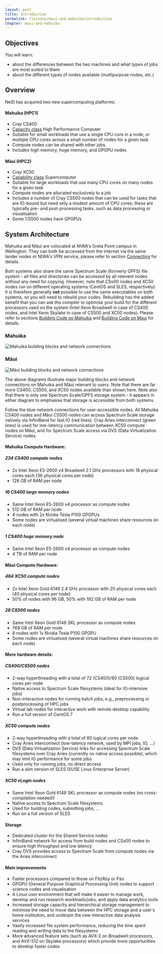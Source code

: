 ```yaml
---
layout: post
title: Introduction
permalink: /lessons/maui-and-mahuika/introduction
chapter: maui-and-mahuika
---
```


## Objectives

You will learn:

* about the differences between the two machines and what types of jobs are most suited to them
* about the different types of nodes available (multipurpose nodes, etc.)


## Overview

NeSI has acquired two new supercomputing platforms:


#### Mahuika (HPC1)
* Cray CS400
* [Capacity class](https://en.wikipedia.org/wiki/Supercomputer#Capability_versus_capacity) High Performance Computer
* Suitable for small workloads that use a single CPU core in a node, or multiple CPU cores across a small number of nodes for a given task
* Compute nodes can be shared with other jobs.
* Includes high memory, huge memory, and GPGPU nodes

#### Māui (HPC2)
* Cray XC50
* [Capability class](https://en.wikipedia.org/wiki/Supercomputer#Capability_versus_capacity) Supercomputer
* Suitable for large workloads that use many CPU cores on many nodes for a given task
* Compute nodes are allocated exclusively to a job
* Includes a number of Cray CS500 nodes that can be used for tasks that are IO-bound but need only a modest amount of CPU cores; these are typically pre- and post-processing tasks, such as data processing or visualisation
* Some CS500 nodes have GPGPUs

## System Architecture

Mahuika and Māui are colocated at NIWA's Greta Point campus in Wellington. They can both be accessed from the internet via the same lander nodes or NIWA's VPN service, please refer to section [Connecting](03-connecting.md) for details.

Both systems also share the same Spectrum Scale (formerly GPFS) file system - all files and directories can be accessed by all relevent nodes without any need for copying. However, note that CSx00 nodes and XC50 nodes run on different operating systems (CentOS and SLES, respectively). It is therefore generally **not** possible to use the same executables on both systems, so you will need to rebuild your codes. Rebuilding has the added benefit that you can ask the compiler to optimise your build for the different processors used on the system (Intel Xeon Broadwell in case of CS400 nodes, and Intel Xeon Skylake in case of CS500 and XC50 nodes). Please refer to sections [Building Code on Mahuika](09-building-code-on-mahuika.md) and [Building Code on Maui](10-building-code-on-maui.md) for details.

### Mahuika
![](../../assets/img/Mahuika_Overview.png "Mahuika building blocks and network connections")

### Māui
![](../../assets/img/Maui_Overview.png "Māui building blocks and network connections")

The above diagrams illustrate major building blocks and network connections on Mahuika and Māui relevant to users. Note that there are far more CS400, CS500, and XC50 nodes available than shown here. Note also that there is only one Spectrum Scale/GPFS storage system - it appears in either diagram to emphasise that storage is accessible from both systems.

Follow the blue network connections for user-accessible nodes. All Mahuika CS400 nodes and Māui CS500 nodes can access Spectrum Scale storage natively via InfiniBand for fast IO (red lines). Cray Aries interconnect (green lines) is used for low-latency communication between XC50 compute nodes on Māui, and for Spectrum Scale access via DVS (Data Virtualization Service) nodes.

#### Mahuika Compute Hardware:
##### 234 CS400 compute nodes
* 2x Intel Xeon E5-2600 v4 Broadwell 2.1 GHz processors with 18 physical cores each (36 physical cores per node)
* 128 GB of RAM per node

##### 16 CS400 large memory nodes
* Same Intel Xeon E5-2600 v4 processor as compute nodes
* 512 GB of RAM per node
* 4 nodes with 2x Nvidia Tesla P100 GPGPUs
* Some nodes are virtualised (several virtual machines share resources on each node)

##### 1 CS400 huge memory node
* Same Intel Xeon E5-2600 v4 processor as compute nodes
* 4 TB of RAM per node

#### Māui Compute Hardware:
##### 464 XC50 compute nodes
* 2x Intel Xeon Gold 6148 2.4 GHz processor with 20 physical cores each (40 physical cores per node)
* 50% of nodes with 96 GB, 50% with 192 GB of RAM per node

##### 28 CS500 nodes
* Same Intel Xeon Gold 6148 SKL processor as compute nodes
* 768 GB of RAM per node
* 8 nodes with 1x Nvidia Tesla P100 GPGPU
* Some nodes are virtualised (several virtual machines share resources on each node)

#### More hardware details:
##### CS400/CS500 nodes
* 2-way hyperthreading with a total of 72 (CS400)/80 (CS500) logical cores per node
* Native access to Spectrum Scale filesystems (ideal for IO-intensive jobs)
* Non-interactive nodes for running batch jobs, e.g., preprocessing or postprocessing of HPC jobs
* Virtual lab nodes for interactive work with remote desktop capability
* Run a full version of CentOS 7

##### XC50 compute nodes
* 2-way hyperthreading with a total of 80 logical cores per node
* Cray Aries interconnect (low-latency network, used by MPI jobs, IO, ...)
* DVS (Data Virtualization Service) links for accessing Spectrum Scale filesystems over Cray Aries (currently no native access possible), which may limit IO performance for some jobs
* Used only for running jobs, no direct access
* Run a slim version of SLES (SUSE Linux Enterprise Server)

##### XC50 eLogin nodes
* Same Intel Xeon Gold 6148 SKL processor as compute nodes (no cross-compilation needed!)
* Native access to Spectrum Scale filesystems
* Used for building codes, submitting jobs, ...
* Run on a full version of SLES

#### Storage
* Dedicated cluster for the Shared Service nodes
* InfiniBand network for access from build nodes and CSx00 nodes to ensure high throughput and low latency
* Cray DVS provides access to Spectrum Scale from compute nodes via the Aries interconnect

#### Main improvements
* Faster processors compared to those on FitzRoy or Pan
* GPGPU (General Purpose Graphical Processing Unit) nodes to support science codes and visualisation
* A Linux user environment that will make it easier to manage work, develop and run research workloads/jobs, and apply data analytics tools
* Increased storage capacity and hierarchical storage management to minimise the need to move data between the HPC storage and a user's home institution, and underpin the new interactive data analysis services
* Vastly increased file system performance, reducing the time spent reading and writing data to the filesystems
* More advanced feature sets (such as AVX-2 on Broadwell processors, and AVX-512 on Skylake processors) which provide more opportunities to develop faster codes
